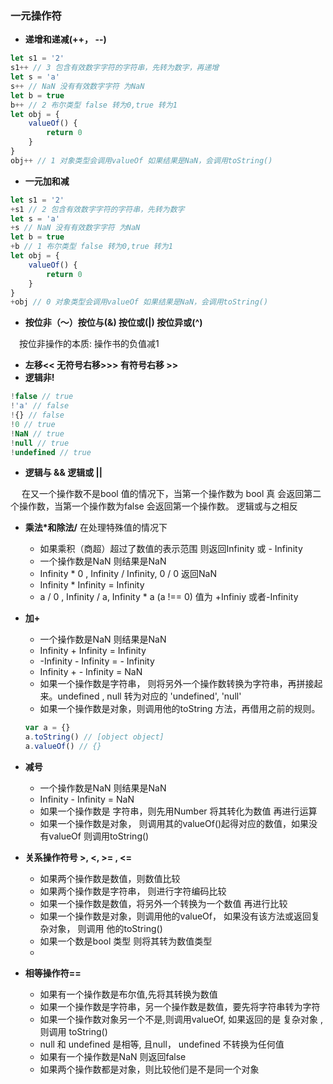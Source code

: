 ### 一元操作符

* **递增和递减(++， --)**
```js
let s1 = '2'
s1++ // 3 包含有效数字字符的字符串，先转为数字，再递增
let s = 'a'
s++ // NaN 没有有效数字字符 为NaN
let b = true
b++ // 2 布尔类型 false 转为0,true 转为1
let obj = {
    valueOf() {
        return 0
    }
}
obj++ // 1 对象类型会调用valueOf 如果结果是NaN，会调用toString()
```

* **一元加和减**
```js
let s1 = '2'
+s1 // 2 包含有效数字字符的字符串，先转为数字
let s = 'a'
+s // NaN 没有有效数字字符 为NaN
let b = true
+b // 1 布尔类型 false 转为0,true 转为1
let obj = {
    valueOf() {
        return 0
    }
}
+obj // 0 对象类型会调用valueOf 如果结果是NaN，会调用toString()
```
* **按位非（～）按位与(&) 按位或(|) 按位异或(^)**

&emsp;按位非操作的本质: 操作书的负值减1

* **左移<<  无符号右移>>> 有符号右移 >>**
* **逻辑非!**
```js
!false // true
!'a' // false
!{} // false
!0 // true
!NaN // true
!null // true
!undefined // true
```
* **逻辑与 &&  逻辑或 ||**

&emsp; 在又一个操作数不是bool 值的情况下，当第一个操作数为 bool 真 会返回第二个操作数，当第一个操作数为false 会返回第一个操作数。 逻辑或与之相反

* **乘法\*和除法\/**
在处理特殊值的情况下
   * 如果乘积（商超）超过了数值的表示范围 则返回Infinity 或 - Infinity
   * 一个操作数是NaN 则结果是NaN
   *  Infinity * 0 , Infinity / Infinity, 0 / 0 返回NaN
   *  Infinity * Infinity  = Infinity
   *  a / 0 , Infinity / a, Infinity * a (a !== 0) 值为 +Infiniy 或者-Infinity 
   
* **加+**
   * 一个操作数是NaN 则结果是NaN
   * Infinity + Infinity = Infinity
   * -Infinity - Infinity = - Infinity
   * Infinity + - Infinity = NaN
   * 如果一个操作数是字符串， 则将另外一个操作数转换为字符串，再拼接起来。undefined , null 转为对应的 'undefined', 'null'
   * 如果一个操作数是对象，则调用他的toString 方法，再借用之前的规则。
   ```js
   var a = {}
   a.toString() // [object object]
   a.valueOf() // {}
   ```
   
* **减号**
   * 一个操作数是NaN 则结果是NaN
   * Infinity - Infinity = NaN
   * 如果一个操作数是 字符串，则先用Number 将其转化为数值 再进行运算
   * 如果一个操作数是对象， 则调用其的valueOf()起得对应的数值，如果没有valueOf 则调用toString()
   
* **关系操作符号 >, <, >= , <=**
   * 如果两个操作数是数值，则数值比较
   * 如果两个操作数是字符串， 则进行字符编码比较
   * 如果一个操作数是数值，将另外一个转换为一个数值 再进行比较
   * 如果一个操作数是对象，则调用他的valueOf， 如果没有该方法或返回复杂对象， 则调用 他的toString()
   * 如果一个数是bool 类型  则将其转为数值类型
   * 
* **相等操作符==**
   * 如果有一个操作数是布尔值,先将其转换为数值
   * 如果一个操作数是字符串，另一个操作数是数值，要先将字符串转为字符
   * 如果一个操作数对象另一个不是,则调用valueOf, 如果返回的是 复杂对象 , 则调用 toString()
   * null 和 undefined 是相等, 且null， undefined 不转换为任何值
   * 如果有一个操作数是NaN 则返回false
   * 如果两个操作数都是对象，则比较他们是不是同一个对象
   